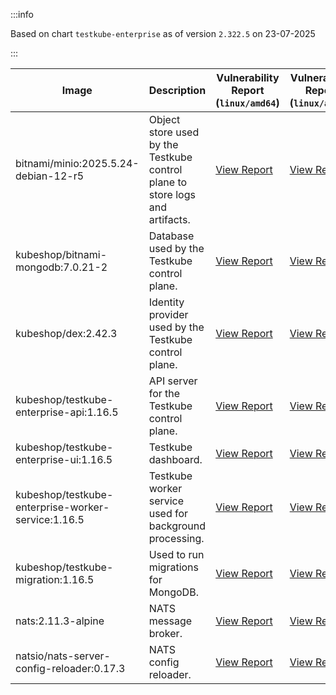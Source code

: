 :::info

Based on chart `testkube-enterprise` as of version `2.322.5` on 23-07-2025

:::

| Image | Description | Vulnerability Report (`linux/amd64`) | Vulnerability Report (`linux/arm64`) | Docker Image |
|-------|-------------|----------------------------------------|----------------------------------------|--------------|
| bitnami/minio:2025.5.24-debian-12-r5 | Object store used by the Testkube control plane to store logs and artifacts. | [View Report](./minio-2025.5.24-debian-12-r5_linux_amd64.md) | [View Report](./minio-2025.5.24-debian-12-r5_linux_arm64.md) | [View Image](https://hub.docker.com/layers/bitnami/minio/2025.5.24-debian-12-r5/images/sha256-b3d51900e846b92f7503ca6be07d2e8c56ebb6a13a60bc71b8777c716c074bcf?context=explore) |
| kubeshop/bitnami-mongodb:7.0.21-2 | Database used by the Testkube control plane. | [View Report](./bitnami-mongodb-7.0.21-2_linux_amd64.md) | [View Report](./bitnami-mongodb-7.0.21-2_linux_arm64.md) | [View Image](https://hub.docker.com/layers/kubeshop/bitnami-mongodb/7.0.21-2/images/sha256-c347474e6488832564a6ce3d1870056f52aa4e7123bb85ce391a60c0b4ecdf18?context=explore) |
| kubeshop/dex:2.42.3 | Identity provider used by the Testkube control plane. | [View Report](./dex-2.42.3_linux_amd64.md) | [View Report](./dex-2.42.3_linux_arm64.md) | [View Image](https://hub.docker.com/layers/kubeshop/dex/2.42.3/images/sha256-db03bd0a7b5d26c4c36034f227f3b16c1d3bdadf3bd56eb23f2ca9c442716cb6?context=explore) |
| kubeshop/testkube-enterprise-api:1.16.5 | API server for the Testkube control plane. | [View Report](./testkube-enterprise-api-1.16.5_linux_amd64.md) | [View Report](./testkube-enterprise-api-1.16.5_linux_arm64.md) | [View Image](https://hub.docker.com/layers/kubeshop/testkube-enterprise-api/1.16.5/images/sha256-dfc1d9127697bb8f915af99dcb390c717ede330b1092b1ed04c237f049c6a7eb?context=explore) |
| kubeshop/testkube-enterprise-ui:1.16.5 | Testkube dashboard. | [View Report](./testkube-enterprise-ui-1.16.5_linux_amd64.md) | [View Report](./testkube-enterprise-ui-1.16.5_linux_arm64.md) | [View Image](https://hub.docker.com/layers/kubeshop/testkube-enterprise-ui/1.16.5/images/sha256-04823e36b00eacc2dcc30c55650df40e4654b6eeefb829a230d22fade7963d98?context=explore) |
| kubeshop/testkube-enterprise-worker-service:1.16.5 | Testkube worker service used for background processing. | [View Report](./testkube-enterprise-worker-service-1.16.5_linux_amd64.md) | [View Report](./testkube-enterprise-worker-service-1.16.5_linux_arm64.md) | [View Image](https://hub.docker.com/layers/kubeshop/testkube-enterprise-worker-service/1.16.5/images/sha256-1a7a4f8a7b142ddbdff46256387a0c569bb04554cd49fda2e27dfa8ba9621f19?context=explore) |
| kubeshop/testkube-migration:1.16.5 | Used to run migrations for MongoDB. | [View Report](./testkube-migration-1.16.5_linux_amd64.md) | [View Report](./testkube-migration-1.16.5_linux_arm64.md) | [View Image](https://hub.docker.com/layers/kubeshop/testkube-migration/1.16.5/images/sha256-7ea8577eb88614ee2792d059f1a489aae3c7d510c5f7767333ab405b01eb10e8?context=explore) |
| nats:2.11.3-alpine | NATS message broker. | [View Report](./nats-2.11.3-alpine_linux_amd64.md) | [View Report](./nats-2.11.3-alpine_linux_arm64.md) | [View Image](https://hub.docker.com/layers/library/nats/2.11.3-alpine/images/sha256-f6be324fcee27f2a91178d74f77bb4ba3e5a9d2e72ba7d6871f45d14aadca40a?context=explore) |
| natsio/nats-server-config-reloader:0.17.3 | NATS config reloader. | [View Report](./nats-server-config-reloader-0.17.3_linux_amd64.md) | [View Report](./nats-server-config-reloader-0.17.3_linux_arm64.md) | [View Image](https://hub.docker.com/layers/natsio/nats-server-config-reloader/0.17.3/images/sha256-6798c689cca8a98f34e57db124abe46c81edf9bfb02d54ad85da60d0e41ef592?context=explore) |
